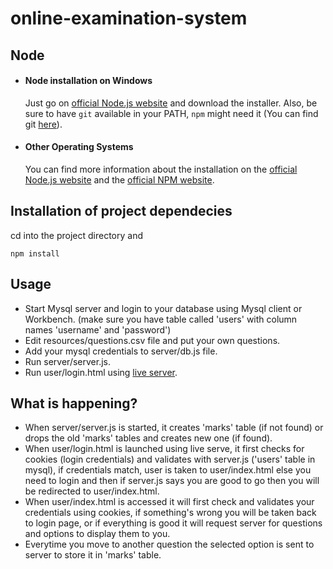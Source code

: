 # online-examination-system

## Node
- #### Node installation on Windows

  Just go on [official Node.js website](https://nodejs.org/) and download the installer.
Also, be sure to have `git` available in your PATH, `npm` might need it (You can find git [here](https://git-scm.com/)).

- #### Other Operating Systems
  You can find more information about the installation on the [official Node.js website](https://nodejs.org/) and the [official NPM website](https://npmjs.org/).

    
## Installation of project dependecies
cd into the project directory and 

    npm install
    
## Usage
- Start Mysql server and login to your database using Mysql client or Workbench. (make sure you have table called 'users' with column names 'username' and 'password')
- Edit resources/questions.csv file and put your own questions.
- Add your mysql credentials to server/db.js file.
- Run server/server.js.
- Run user/login.html using [live server](https://marketplace.visualstudio.com/items?itemName=ritwickdey.LiveServer).

## What is happening?
- When server/server.js is started, it creates 'marks' table (if not found) or drops the old 'marks' tables and creates new one (if found).
- When user/login.html is launched using live serve, it first checks for cookies (login credentials) and validates with server.js ('users' table in mysql), if credentials match, user is taken to user/index.html else you need to login and then if server.js says you are good to go then you will be redirected to user/index.html.
- When user/index.html is accessed it will first check and validates your credentials using cookies, if something's wrong you will be taken back to login page, or if everything is good it will request server for questions and options to display them to you. 
- Everytime you move to another question the selected option is sent to server to store it in 'marks' table. 
